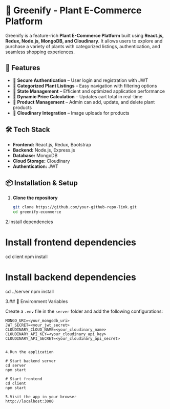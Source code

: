# 🌿 Greenify - Plant E-Commerce Platform  

Greenify is a feature-rich **Plant E-Commerce Platform** built using **React.js, Redux, Node.js, MongoDB, and Cloudinary**. It allows users to explore and purchase a variety of plants with categorized listings, authentication, and seamless shopping experiences.  

## 🚀 Features  
- 🔹 **Secure Authentication** – User login and registration with JWT  
- 🔹 **Categorized Plant Listings** – Easy navigation with filtering options  
- 🔹 **State Management** – Efficient and optimized application performance  
- 🔹 **Dynamic Price Calculation** – Updates cart total in real-time  
- 🔹 **Product Management** – Admin can add, update, and delete plant products  
- 🔹 **Cloudinary Integration** – Image uploads for products  

## 🛠️ Tech Stack  
- **Frontend:** React.js, Redux, Bootstrap  
- **Backend:** Node.js, Express.js  
- **Database:** MongoDB  
- **Cloud Storage:** Cloudinary  
- **Authentication:** JWT  

## 📦 Installation & Setup  

1. **Clone the repository**  
   ```sh
   git clone https://github.com/your-github-repo-link.git
   cd greenify-ecommerce

2.Install dependencies 
# Install frontend dependencies
cd client
npm install

# Install backend dependencies
cd ../server
npm install

3.## 🔑 Environment Variables  

Create a `.env` file in the `server` folder and add the following configurations:  

```plaintext
MONGO_URI=<your_mongodb_uri>
JWT_SECRET=<your_jwt_secret>
CLOUDINARY_CLOUD_NAME=<your_cloudinary_name>
CLOUDINARY_API_KEY=<your_cloudinary_api_key>
CLOUDINARY_API_SECRET=<your_cloudinary_api_secret>


4.Run the application

# Start backend server
cd server
npm start

# Start frontend
cd client
npm start

5.Visit the app in your browser
http://localhost:3000

